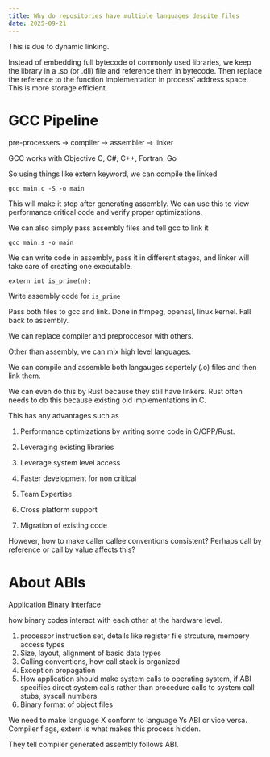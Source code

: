 ```yaml
---
title: Why do repositories have multiple languages despite files
date: 2025-09-21
---
```


This is due to dynamic linking.


Instead of embedding full bytecode of commonly used libraries, we keep the library in a .so (or .dll) file and reference them in bytecode. Then replace the reference to the function implementation in process' address space. This is more storage efficient.
 

# GCC Pipeline
pre-processers -> compiler -> assembler -> linker

GCC works with Objective C, C#, C++, Fortran, Go

So using things like extern keyword, we can compile the linked

```
gcc main.c -S -o main
```
This will make it stop after generating assembly. We can use this to view performance critical code and verify proper optimizations. 

 We can  also simply pass assembly files and tell gcc to link it

 ```
 gcc main.s -o main
 ```
We can write code in assembly, pass it in different stages, and linker will take care of creating one executable.

```
extern int is_prime(n);
```

Write assembly code for ```is_prime```


Pass both files to gcc and link.
Done in ffmpeg, openssl, linux kernel. Fall back to assembly.


We can replace compiler and preproccesor with others. 

Other than assembly, we can mix high level languages.

We can compile and assemble  both langauges sepertely (.o) files and then link them.

We can even do this by Rust because they still have linkers. Rust often needs to do this because existing old implementations in C.

This has any advantages such as 
1. Performance optimizations by writing some code in C/CPP/Rust.

2. Leveraging existing libraries

3. Leverage system level access
4. Faster development for non critical
5. Team Expertise
6. Cross platform support
7. Migration of existing code 



However, how to make caller callee conventions consistent? Perhaps call by reference or call by value affects this?


# About ABIs
Application Binary Interface

how binary codes interact with each other at the hardware level.

1. processor instruction set, details like register file strcuture, memoery access types
2. Size, layout, alignment of basic data types
3. Calling conventions, how call stack is organized
4. Exception propagation
5. How application should make system calls to operating system, if ABI specifies direct system calls rather than procedure calls to system call stubs, syscall numbers
6. Binary format of object files

We need to make language X conform to language Ys ABI or vice versa. 
Compiler flags, extern is what makes this process hidden. 

They tell compiler generated assembly follows ABI.
